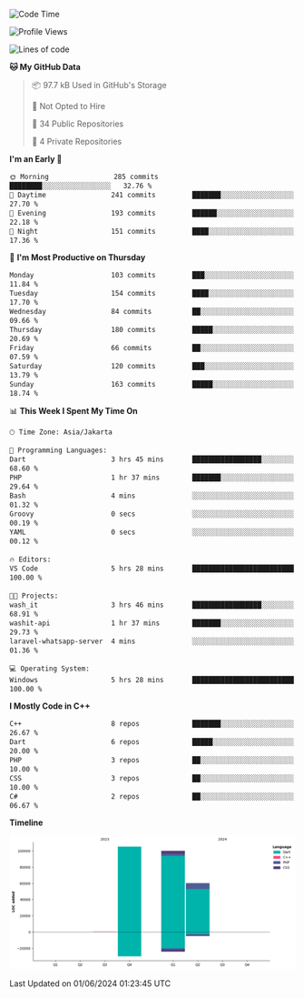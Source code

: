<!--START_SECTION:waka-->
![Code Time](http://img.shields.io/badge/Code%20Time-96%20hrs%2010%20mins-blue)

![Profile Views](http://img.shields.io/badge/Profile%20Views-1-blue)

![Lines of code](https://img.shields.io/badge/From%20Hello%20World%20I%27ve%20Written-265.9%20thousand%20lines%20of%20code-blue)

**🐱 My GitHub Data** 

> 📦 97.7 kB Used in GitHub's Storage 
 > 
> 🚫 Not Opted to Hire
 > 
> 📜 34 Public Repositories 
 > 
> 🔑 4 Private Repositories 
 > 
**I'm an Early 🐤** 

```text
🌞 Morning                285 commits         ████████░░░░░░░░░░░░░░░░░   32.76 % 
🌆 Daytime                241 commits         ███████░░░░░░░░░░░░░░░░░░   27.70 % 
🌃 Evening                193 commits         ██████░░░░░░░░░░░░░░░░░░░   22.18 % 
🌙 Night                  151 commits         ████░░░░░░░░░░░░░░░░░░░░░   17.36 % 
```
📅 **I'm Most Productive on Thursday** 

```text
Monday                   103 commits         ███░░░░░░░░░░░░░░░░░░░░░░   11.84 % 
Tuesday                  154 commits         ████░░░░░░░░░░░░░░░░░░░░░   17.70 % 
Wednesday                84 commits          ██░░░░░░░░░░░░░░░░░░░░░░░   09.66 % 
Thursday                 180 commits         █████░░░░░░░░░░░░░░░░░░░░   20.69 % 
Friday                   66 commits          ██░░░░░░░░░░░░░░░░░░░░░░░   07.59 % 
Saturday                 120 commits         ███░░░░░░░░░░░░░░░░░░░░░░   13.79 % 
Sunday                   163 commits         █████░░░░░░░░░░░░░░░░░░░░   18.74 % 
```


📊 **This Week I Spent My Time On** 

```text
🕑︎ Time Zone: Asia/Jakarta

💬 Programming Languages: 
Dart                     3 hrs 45 mins       █████████████████░░░░░░░░   68.60 % 
PHP                      1 hr 37 mins        ███████░░░░░░░░░░░░░░░░░░   29.64 % 
Bash                     4 mins              ░░░░░░░░░░░░░░░░░░░░░░░░░   01.32 % 
Groovy                   0 secs              ░░░░░░░░░░░░░░░░░░░░░░░░░   00.19 % 
YAML                     0 secs              ░░░░░░░░░░░░░░░░░░░░░░░░░   00.12 % 

🔥 Editors: 
VS Code                  5 hrs 28 mins       █████████████████████████   100.00 % 

🐱‍💻 Projects: 
wash_it                  3 hrs 46 mins       █████████████████░░░░░░░░   68.91 % 
washit-api               1 hr 37 mins        ███████░░░░░░░░░░░░░░░░░░   29.73 % 
laravel-whatsapp-server  4 mins              ░░░░░░░░░░░░░░░░░░░░░░░░░   01.36 % 

💻 Operating System: 
Windows                  5 hrs 28 mins       █████████████████████████   100.00 % 
```

**I Mostly Code in C++** 

```text
C++                      8 repos             ███████░░░░░░░░░░░░░░░░░░   26.67 % 
Dart                     6 repos             █████░░░░░░░░░░░░░░░░░░░░   20.00 % 
PHP                      3 repos             ██░░░░░░░░░░░░░░░░░░░░░░░   10.00 % 
CSS                      3 repos             ██░░░░░░░░░░░░░░░░░░░░░░░   10.00 % 
C#                       2 repos             ██░░░░░░░░░░░░░░░░░░░░░░░   06.67 % 
```



**Timeline**

![Lines of Code chart](https://raw.githubusercontent.com/PradiptaAhmad/PradiptaAhmad/main/assets/bar_graph.png)


 Last Updated on 01/06/2024 01:23:45 UTC
<!--END_SECTION:waka-->
